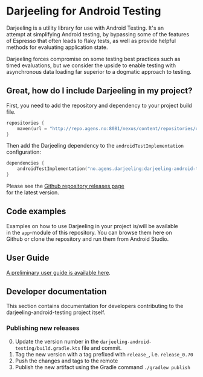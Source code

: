 # Darjeeling for Android Testing

Darjeeling is a utility library for use with Android Testing. It's an  
attempt at simplifying Android testing, by bypassing some of the features  
of Espresso that often leads to flaky tests, as well as provide helpful
methods for evaluating application state.

Darjeeling forces compromise on some testing best practices such as  
timed evaluations, but we consider the upside to enable testing with  
asynchronous data loading far superior to a dogmatic approach to testing.

## Great, how do I include Darjeeling in my project?

First, you need to add the repository and dependency to your project build file.

```kotlin
repositories {
    maven(url = "http://repo.agens.no:8081/nexus/content/repositories/oss-releases")
}
```

Then add the Darjeeling dependency to the `androidTestImplementation`  
configuration:

```kotlin
dependencies {
    androidTestImplementation("no.agens.darjeeling:darjeeling-android-testing:$darjeeling_version")
}
```

Please see the [Github repository releases page](https://github.com/agensdev/darjeeling/releases)  
for the latest version.

## Code examples

Examples on how to use Darjeeling in your project is/will be available  
in the `app`-module of this repository. You can browse them here on  
Github or clone the repository and run them from Android Studio.

## User Guide

[A preliminary user guide is available here](docs/userguide.md).

## Developer documentation

This section contains documentation for developers contributing to the darjeeling-android-testing project itself.

### Publishing new releases

0. Update the version number in the `darjeeling-android-testing/build.gradle.kts` file and commit.
1. Tag the new version with a tag prefixed with `release_`, i.e. `release_0.70`
2. Push the changes and tags to the remote
3. Publish the new artifact using the Gradle command `./gradlew publish`
